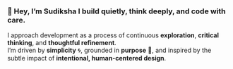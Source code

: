 ### 🌿 Hey, I’m Sudiksha  I build quietly, think deeply, and code with care.

I approach development as a process of continuous **exploration**, **critical thinking**, and **thoughtful refinement**.  
I’m driven by **simplicity** 🌀, grounded in **purpose** 🌱, and inspired by the subtle impact of **intentional, human-centered design**.

